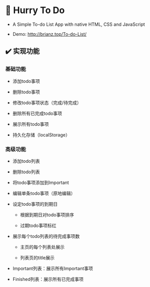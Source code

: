 # 📑 Hurry To Do

* A Simple To-do List App with native HTML, CSS and JavaScript

* Demo:  http://brianz.top/To-do-List/

## ✔️ 实现功能

### 基础功能

* 添加todo事项


* 删除todo事项


* 修改todo事项状态（完成/待完成）

* 删除所有已完成todo事项

* 展示所有todo事项

* 持久化存储（localStorage）

### 高级功能

* 添加todo列表
* 删除todo列表
* 将todo事项添加到Important
* 编辑单条todo事项（原地编辑）
* 设定todo事项的到期日

  * 根据到期日对todo事项排序

  * 过期todo事项标红
* 展示每个todo列表的待完成事项数
  * 主页的每个列表处展示

  * 列表页的title展示
* Important列表：展示所有Important事项
* Finished列表：展示所有已完成事项
